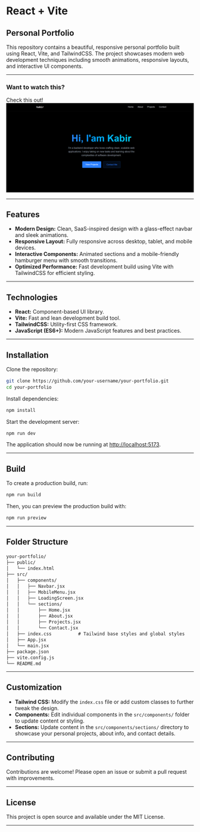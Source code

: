 # React + Vite
## Personal Portfolio

This repository contains a beautiful, responsive personal portfolio built using React, Vite, and TailwindCSS. The project showcases modern web development techniques including smooth animations, responsive layouts, and interactive UI components.

---

### Want to watch this?

Check this out!
![alt text](image.png)

---

## Features

- **Modern Design:** Clean, SaaS-inspired design with a glass-effect navbar and sleek animations.
- **Responsive Layout:** Fully responsive across desktop, tablet, and mobile devices.
- **Interactive Components:** Animated sections and a mobile-friendly hamburger menu with smooth transitions.
- **Optimized Performance:** Fast development build using Vite with TailwindCSS for efficient styling.

---

## Technologies

- **React:** Component-based UI library.
- **Vite:** Fast and lean development build tool.
- **TailwindCSS:** Utility-first CSS framework.
- **JavaScript (ES6+):** Modern JavaScript features and best practices.

---

## Installation

Clone the repository:

```bash
git clone https://github.com/your-username/your-portfolio.git
cd your-portfolio
```

Install dependencies:

```bash
npm install
```

Start the development server:

```bash
npm run dev
```

The application should now be running at [http://localhost:5173](http://localhost:5173).

---

## Build

To create a production build, run:

```bash
npm run build
```

Then, you can preview the production build with:

```bash
npm run preview
```

---

## Folder Structure

```
your-portfolio/
├── public/
│   └── index.html
├── src/
│   ├── components/
│   │   ├── Navbar.jsx
│   │   ├── MobileMenu.jsx
│   │   ├── LoadingScreen.jsx
│   │   └── sections/
│   │       ├── Home.jsx
│   │       ├── About.jsx
│   │       ├── Projects.jsx
│   │       └── Contact.jsx
│   ├── index.css          # Tailwind base styles and global styles
│   ├── App.jsx
│   └── main.jsx
├── package.json
├── vite.config.js
└── README.md
```

---

## Customization

- **Tailwind CSS:** Modify the `index.css` file or add custom classes to further tweak the design.
- **Components:** Edit individual components in the `src/components/` folder to update content or styling.
- **Sections:** Update content in the `src/components/sections/` directory to showcase your personal projects, about info, and contact details.

---

## Contributing

Contributions are welcome! Please open an issue or submit a pull request with improvements.

---

## License

This project is open source and available under the MIT License.

---


